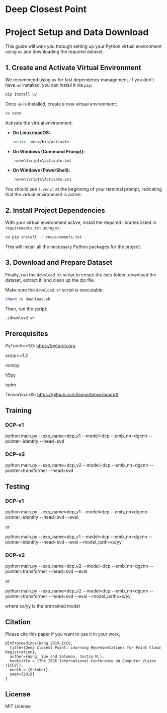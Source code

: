 # Deep Closest Point
# Project Setup and Data Download

This guide will walk you through setting up your Python virtual environment using `uv` and downloading the required dataset.

## 1. Create and Activate Virtual Environment

We recommend using `uv` for fast dependency management. If you don't have `uv` installed, you can install it via `pip`:

```bash
pip install uv
```

Once `uv` is installed, create a new virtual environment:

```bash
uv venv
```

Activate the virtual environment:

* **On Linux/macOS:**
    ```bash
    source .venv/bin/activate
    ```
* **On Windows (Command Prompt):**
    ```bash
    .venv\Scripts\activate.bat
    ```
* **On Windows (PowerShell):**
    ```bash
    .venv\Scripts\Activate.ps1
    ```

You should see `(.venv)` at the beginning of your terminal prompt, indicating that the virtual environment is active.

## 2. Install Project Dependencies

With your virtual environment active, install the required libraries listed in `requirements.txt` using `uv`:

```bash
uv pip install -r requirements.txt
```

This will install all the necessary Python packages for the project.

## 3. Download and Prepare Dataset

Finally, run the `download.sh` script to create the `data` folder, download the dataset, extract it, and clean up the zip file.

Make sure the `download.sh` script is executable:

```bash
chmod +x download.sh
```

Then, run the script:

```bash
./download.sh
```

## Prerequisites 
PyTorch>=1.0: https://pytorch.org

scipy>=1.2 

numpy

h5py

tqdm

TensorboardX: https://github.com/lanpa/tensorboardX

## Training

### DCP-v1

python main.py --exp_name=dcp_v1 --model=dcp --emb_nn=dgcnn --pointer=identity --head=svd

### DCP-v2

python main.py --exp_name=dcp_v2 --model=dcp --emb_nn=dgcnn --pointer=transformer --head=svd

## Testing

### DCP-v1

python main.py --exp_name=dcp_v1 --model=dcp --emb_nn=dgcnn --pointer=identity --head=svd --eval

or 

python main.py --exp_name=dcp_v1 --model=dcp --emb_nn=dgcnn --pointer=identity --head=svd --eval --model_path=xx/yy

### DCP-v2

python main.py --exp_name=dcp_v2 --model=dcp --emb_nn=dgcnn --pointer=transformer --head=svd --eval

or 

python main.py --exp_name=dcp_v2 --model=dcp --emb_nn=dgcnn --pointer=transformer --head=svd --eval --model_path=xx/yy

where xx/yy is the pretrained model

## Citation
Please cite this paper if you want to use it in your work,

	@InProceedings{Wang_2019_ICCV,
	  title={Deep Closest Point: Learning Representations for Point Cloud Registration},
	  author={Wang, Yue and Solomon, Justin M.},
	  booktitle = {The IEEE International Conference on Computer Vision (ICCV)},
	  month = {October},
	  year={2019}
	}

## License
MIT License
